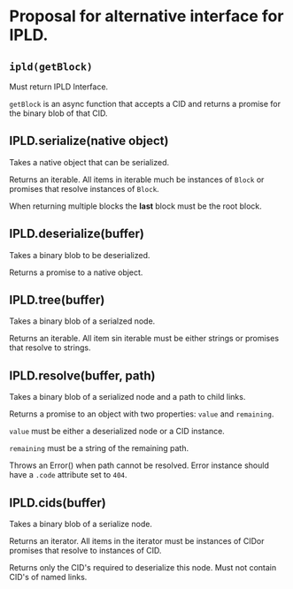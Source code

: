 # Proposal for alternative interface for IPLD.

## `ipld(getBlock)`

Must return IPLD Interface.

`getBlock` is an async function that accepts a CID and returns a promise for
the binary blob of that CID.

## IPLD.serialize(native object)

Takes a native object that can be serialized.

Returns an iterable. All items in iterable much be instances of `Block` or
promises that resolve instances of `Block`.

When returning multiple blocks the **last** block must be the root block.

## IPLD.deserialize(buffer)

Takes a binary blob to be deserialized.

Returns a promise to a native object.

## IPLD.tree(buffer)

Takes a binary blob of a serialzed node.

Returns an iterable. All item sin iterable must be either strings or promises that resolve to strings.

## IPLD.resolve(buffer, path)

Takes a binary blob of a serialized node and a path to child links.

Returns a promise to an object with two properties: `value` and `remaining`.

`value` must be either a deserialized node or a CID instance.

`remaining` must be a string of the remaining path.

Throws an Error() when path cannot be resolved. Error instance should have a
`.code` attribute set to `404`.

## IPLD.cids(buffer)

Takes a binary blob of a serialize node.

Returns an iterator. All items in the iterator must be instances of CIDor promises that resolve to instances of CID.

Returns only the CID's required to deserialize this node. Must not contain CID's of named links.
